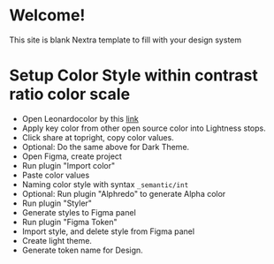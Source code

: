 # Welcome!

This site is blank Nextra template to fill with your design system

# Setup Color Style within contrast ratio color scale

- Open Leonardocolor by this [link]([Link](https://leonardocolor.io/theme.html?name=Radix+Color+Scale&config=%7B%22baseScale%22%3A%22Natural%22%2C%22colorScales%22%3A%5B%7B%22name%22%3A%22Natural%22%2C%22colorKeys%22%3A%5B%22%23171717%22%2C%22%238f8f8f%22%5D%2C%22colorspace%22%3A%22RGB%22%2C%22ratios%22%3A%5B%221.02%22%2C%221.05%22%2C%221.11%22%2C%221.19%22%2C%221.32%22%2C%221.5%22%2C%221.82%22%2C%222.35%22%2C%223.87%22%2C%224.34%22%2C%225.28%22%2C%2216.45%22%5D%2C%22smooth%22%3Afalse%7D%2C%7B%22name%22%3A%22Danger%22%2C%22colorKeys%22%3A%5B%22%23e54d2e%22%2C%22%23341711%22%5D%2C%22colorspace%22%3A%22RGB%22%2C%22ratios%22%3A%5B%221.02%22%2C%221.05%22%2C%221.11%22%2C%221.19%22%2C%221.32%22%2C%221.5%22%2C%221.82%22%2C%222.35%22%2C%223.87%22%2C%224.34%22%2C%225.28%22%2C%2216.45%22%5D%2C%22smooth%22%3Afalse%7D%2C%7B%22name%22%3A%22Warning%22%2C%22colorKeys%22%3A%5B%22%23ffb224%22%2C%22%234e2009%22%5D%2C%22colorspace%22%3A%22RGB%22%2C%22ratios%22%3A%5B%221.02%22%2C%221.05%22%2C%221.11%22%2C%221.19%22%2C%221.32%22%2C%221.5%22%2C%221.82%22%2C%222.35%22%2C%223.87%22%2C%224.34%22%2C%225.28%22%2C%2216.45%22%5D%2C%22smooth%22%3Afalse%7D%2C%7B%22name%22%3A%22Success%22%2C%22colorKeys%22%3A%5B%22%2399d52a%22%2C%22%23263209%22%5D%2C%22colorspace%22%3A%22RGB%22%2C%22ratios%22%3A%5B%221.02%22%2C%221.05%22%2C%221.11%22%2C%221.19%22%2C%221.32%22%2C%221.5%22%2C%221.82%22%2C%222.35%22%2C%223.87%22%2C%224.34%22%2C%225.28%22%2C%2216.45%22%5D%2C%22smooth%22%3Afalse%7D%2C%7B%22name%22%3A%22Info%22%2C%22colorKeys%22%3A%5B%22%230091ff%22%2C%22%2300254d%22%5D%2C%22colorspace%22%3A%22RGB%22%2C%22ratios%22%3A%5B%221.02%22%2C%221.05%22%2C%221.11%22%2C%221.19%22%2C%221.32%22%2C%221.5%22%2C%221.82%22%2C%222.35%22%2C%223.87%22%2C%224.34%22%2C%225.28%22%2C%2216.45%22%5D%2C%22smooth%22%3Afalse%7D%2C%7B%22name%22%3A%22Primary%22%2C%22colorKeys%22%3A%5B%22%2300bd65%22%5D%2C%22colorspace%22%3A%22RGB%22%2C%22ratios%22%3A%5B%221.02%22%2C%221.05%22%2C%221.11%22%2C%221.19%22%2C%221.32%22%2C%221.5%22%2C%221.82%22%2C%222.35%22%2C%223.87%22%2C%224.34%22%2C%225.28%22%2C%2216.45%22%5D%2C%22smooth%22%3Afalse%7D%5D%2C%22lightness%22%3A100%2C%22contrast%22%3A1%2C%22saturation%22%3A100%2C%22formula%22%3A%22wcag2%22%7D)) 
- Apply key color from other open source color into Lightness stops.
- Click share at topright, copy color values.
- Optional: Do the same above for Dark Theme.
- Open Figma, create project
- Run plugin "Import color"
- Paste color values
- Naming color style with syntax `_semantic/int`
- Optional: Run plugin "Alphredo" to generate Alpha color
- Run plugin "Styler"
- Generate styles to Figma panel
- Run plugin "Figma Token"
- Import style, and delete style from Figma panel
- Create light theme.
- Generate token name for Design.